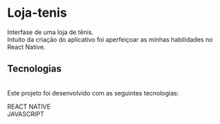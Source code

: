 # Loja-tenis
Interfase de uma loja de tênis.
<br>
Intuito da criação do aplicativo foi aperfeiçoar as minhas habilidades no React Native.
<br>
## Tecnologias
<br>
Este projeto foi desenvolvido com as seguintes tecnologias:


REACT NATIVE
<br>
JAVASCRIPT
